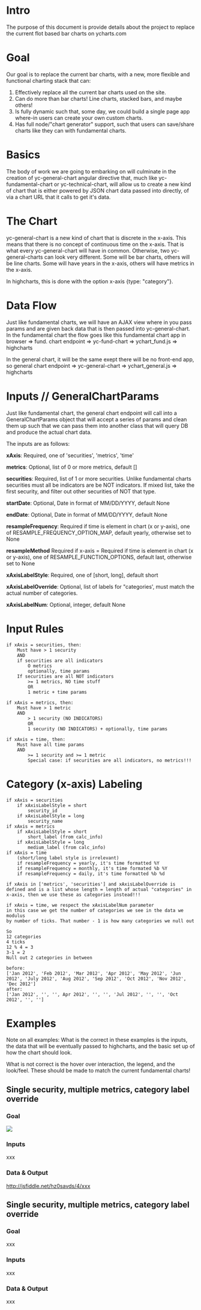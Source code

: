 # Intro
The purpose of this document is provide details about the project to replace the current flot based bar charts on ycharts.com 

# Goal
Our goal is to replace the current bar charts, with a new, more flexible and functional charting stack that can:
1) Effectively replace all the current bar charts used on the site.
2) Can do more than bar charts! Line charts, stacked bars, and maybe others!
3) Is fully dynamic such that, some day, we could build a single page app where-in users can create your own custom charts.
4) Has full node/"chart generator" support, such that users can save/share charts like they can with fundamental charts.

# Basics
The body of work we are going to embarking on will culminate in the creation of yc-general-chart angular directive that, much like yc-fundamental-chart or yc-technical-chart, will allow us to create a new kind of chart that is either powered by JSON chart data passed into directly, of via a chart URL that it calls to get it's data.

# The Chart
yc-general-chart is a new kind of chart that is discrete in the x-axis. This means that there is no concept of continuous time on the x-axis.  That is what every yc-general-chart will have in common. Otherwise, two yc-general-charts can look very different. Some will be bar charts, others will be line charts. Some will have years in the x-axis, others will have metrics in the x-axis.

In highcharts, this is done with the option x-axis {type: "category"}.

# Data Flow
Just like fundamental charts, we will have an AJAX view where in you pass params and are given back data that is then passed into yc-general-chart.
In the fundamental chart the flow goes like this
fundamental chart app in browser => fund. chart endpoint => yc-fund-chart => ychart_fund.js => highcharts

In the general chart, it will be the same exept there will be no front-end app, so
general chart endpoint => yc-general-chart => ychart_general.js => highcharts

# Inputs // GeneralChartParams
Just like fundamental chart, the general chart endpoint will call into a GeneralChartParams object that will accept a series of params and clean them up such that we can pass them into another class that will query DB and produce the actual chart data.

The inputs are as follows:

**xAxis**: Required, one of 'securities', 'metrics', 'time'

**metrics**: Optional, list of 0 or more metrics, default []

**securities**: Required, list of 1 or more securities. Unlike fundamental charts securities must all be indicators are be NOT indicators. If mixed list, take the first security, and filter out other securities of NOT that type.

**startDate**: Optional, Date in format of MM/DD/YYYY, default None

**endDate**: Optional, Date in format of MM/DD/YYYY, default None


**resampleFrequency**: Required if time is element in chart (x or y-axis), one of RESAMPLE_FREQUENCY_OPTION_MAP, default yearly, otherwise set to None

**resampleMethod** Required if x-axis = Required if time is element in chart (x or y-axis), one of RESAMPLE_FUNCTION_OPTIONS, default last, otherwise set to None

**xAxisLabelStyle**: Required, one of [short, long], default short

**xAxisLabelOverride**: Optional, list of labels for "categories', must match the actual number of categories.

**xAxisLabelNum**: Optional, integer, default None

# Input Rules
```
if xAxis = securities, then:
    Must have > 1 security
    AND
    if securities are all indicators
        O metrics
        optionally, time params
    If securities are all NOT indicators
        >= 1 metrics, NO time stuff
        OR
        1 metric + time params

if xAxis = metrics, then:
    Must have > 1 metric
    AND
        > 1 security (NO INDICATORS)
        OR
        1 security (NO INDICATORS) + optionally, time params

if xAxis = time, then:
    Must have all time params
    AND
        >= 1 security and >= 1 metric
        Special case: if securities are all indicators, no metrics!!!
```

# Category (x-axis) Labeling
```
if xAxis = securities
    if xAxisLabelStyle = short
        security_id
    if xAxisLabelStyle = long
        security_name
if xAxis = metrics
    if xAxisLabelStyle = short
        short_label (from calc_info)
    if xAxisLabelStyle = long
        medium_label (from calc_info)
if xAxis = time
    (short/long label style is irrelevant)
    if resampleFrequency = yearly, it's time formatted %Y
    if resampleFrequency = monthly, it's time formated %b %Y
    if resampleFrequency = daily, it's time formatted %b %d

if xAxis in ['metrics', 'securities'] and xAxisLabelOverride is defined and is a list whose length = length of actual "categories" in x-axis, then we use these as categories instead!!!

if xAxis = time, we respect the xAxisLabelNum parameter
in this case we get the number of categories we see in the data we modulus
by number of ticks. That number - 1 is how many categories we null out

So
12 categories
4 ticks
12 % 4 = 3
3-1 = 2
Null out 2 categories in between

before:
['Jan 2012', 'Feb 2012', 'Mar 2012', 'Apr 2012', 'May 2012', 'Jun 2012', 'July 2012', 'Aug 2012', 'Sep 2012', 'Oct 2012', 'Nov 2012', 'Dec 2012']
after:
['Jan 2012', '', '', Apr 2012', '', '', 'Jul 2012', '', '', 'Oct 2012', '', '']
```

# Examples
Note on all examples:
What is the correct in these examples is the inputs, the data that will be eventually passed to highcharts, and the basic set up of how the chart should look.

What is not correct is the hover over interaction, the legend, and the look/feel. These should be made to match the current fundamental charts!

## Single security, multiple metrics, category label override

### Goal
![](https://i.imgur.com/qIsqZux.png)

### Inputs
xxx

### Data &  Output
http://jsfiddle.net/hz0savds/4/xxx

## Single security, multiple metrics, category label override

### Goal
xxx

### Inputs
xxx
### Data &  Output
xxx